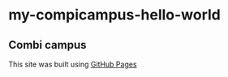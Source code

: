 # my-compicampus-hello-world
## Combi campus
This site was built using [GitHub Pages](https://pages.github.com/)

